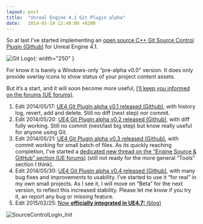 ```yaml
---
layout: post
title:  "Unreal Engine 4.1 Git Plugin alpha"
date:   2014-05-10 12:40:00 +0200
---
```


So at last I’ve started implementing an [open source C++ Git Source Control Plugin (Github)][UEGitPlugin] for Unreal Engine 4.1.

![Git Logo](https://git-scm.com/images/logos/2color-lightbg@2x.png){: width="250" }

For know it is barely a Windows-only “pre-alpha v0.0” version. It does only provide overlay icons to show status of your project content assets.

But it’s a start, and it will soon become more useful, [I’ll keep you informed on the forums (UE forums)][ForumSourceControl].

1. Edit 2014/05/17: [UE4 Git Plugin alpha v0.1 released (Github)][0.1-alpha], with history log, revert, add and delete. Still no diff (next step) nor commit.
2. Edit 2014/05/20: [UE4 Git Plugin alpha v0.2 released (Github)][0.2-alpha], with diff fully working. Still no commit (next/last big step) but know really useful for anyone using Git.
3. Edit 2014/05/21: [UE4 Git Plugin alpha v0.3 released (Github)][0.3-alpha], with commit working for small batch of files.
As its quickly reaching completion, I’ve started a [dedicated new thread on the “Engine Source & GitHub” section (UE forums)][ForumGitPlugin] (still not ready for the more general “Tools” section I think).
4. Edit 2014/05/30: [UE4 Git Plugin alpha v0.4 released (Github)][0.4-alpha], with many bug fixes and improvements to usability.
I’ve started to use it “for real” in my own small projects.
As I see it, I will move on “Beta” for the next version, to reflect this increased stability.
Please let me know if you try it, an report any bug or missing feature.
5. Edit 2015/02/25: [Now **officially integrated in UE4.7**! (blog)][UE47GitPlugin]

![SourceControlLogin_Init](https://github.com/SRombauts/UEGitPlugin/raw/master/Screenshots/SourceControlLogin_Init.png)

[UEGitPlugin]: https://github.com/SRombauts/UEGitPlugin
[ForumSourceControl]: https://forums.unrealengine.com/unreal-engine/feedback-for-epic/615-additional-source-control-providers-support?p=167837#post167837
[0.1-alpha]: https://github.com/SRombauts/UE4GitPlugin/releases/0.1-alpha
[0.2-alpha]: https://github.com/SRombauts/UE4GitPlugin/releases/0.2-alpha
[0.3-alpha]: https://github.com/SRombauts/UE4GitPlugin/releases/0.3-alpha
[ForumGitPlugin]: https://forums.unrealengine.com/showthread.php?6809-Git-Source-Control-Provider-Plugin
[0.4-alpha]: https://github.com/SRombauts/UE4GitPlugin/releases/0.4-alpha
[UE47GitPlugin]: /2015/02/25/unreal-engine-4-7-released-with-my-git-source-control-plugin/

